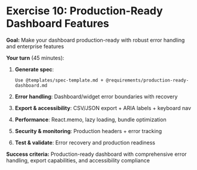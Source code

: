 # Exercise 10: Production-Ready Dashboard Features

**Goal:** Make your dashboard production-ready with robust error handling and enterprise features

**Your turn** (45 minutes):

1. **Generate spec**:

   ```
   Use @templates/spec-template.md + @requirements/production-ready-dashboard.md
   ```

2. **Error handling**: Dashboard/widget error boundaries with recovery

3. **Export & accessibility**: CSV/JSON export + ARIA labels + keyboard nav

4. **Performance**: React.memo, lazy loading, bundle optimization

5. **Security & monitoring**: Production headers + error tracking

6. **Test & validate**: Error recovery and production readiness

**Success criteria:** Production-ready dashboard with comprehensive error handling, export capabilities, and accessibility compliance
